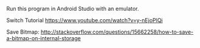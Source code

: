 Run this program in Android Studio with an emulator.

Switch Tutorial https://www.youtube.com/watch?v=y-nEjoPlQi

Save Bitmap: http://stackoverflow.com/questions/15662258/how-to-save-a-bitmap-on-internal-storage
